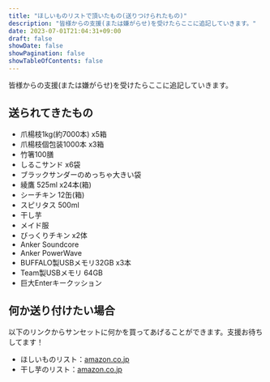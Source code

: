 ```yaml
---
title: "ほしいものリストで頂いたもの(送りつけられたもの)"
description: "皆様からの支援(または嫌がらせ)を受けたらここに追記していきます。"
date: 2023-07-01T21:04:31+09:00
draft: false
showDate: false
showPagination: false
showTableOfContents: false
---
```


皆様からの支援(または嫌がらせ)を受けたらここに追記していきます。

## 送られてきたもの

- 爪楊枝1kg(約7000本) x5箱
- 爪楊枝個包装1000本 x3箱
- 竹箸100膳
- しるこサンド x6袋
- ブラックサンダーのめっちゃ大きい袋
- 綾鷹 525ml x24本(箱)
- シーチキン 12缶(箱)
- スピリタス 500ml
- 干し芋
- メイド服
- びっくりチキン x2体
- Anker Soundcore
- Anker PowerWave
- BUFFALO製USBメモリ32GB x3本
- Team製USBメモリ 64GB
- 巨大Enterキークッション

## 何か送り付けたい場合

以下のリンクからサンセットに何かを買ってあげることができます。支援お待ちしてます！

- ほしいものリスト：[amazon.co.jp](https://www.amazon.jp/hz/wishlist/ls/3T0Y4P9Y3U4U8?ref_=wl_share)
- 干し芋のリスト：[amazon.co.jp](https://www.amazon.jp/hz/wishlist/ls/7YFVEHB03FXU?ref_=wl_share)
